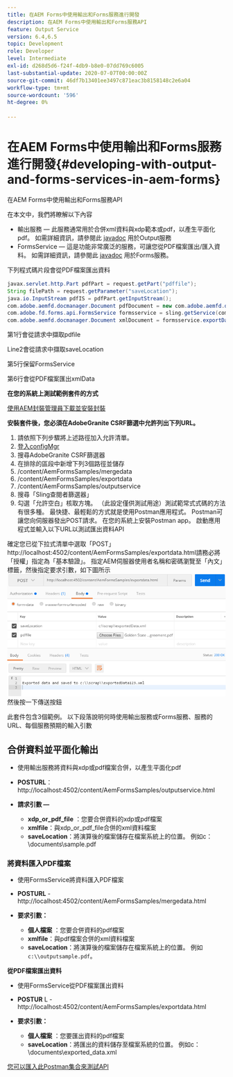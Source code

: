 ```yaml
---
title: 在AEM Forms中使用輸出和Forms服務進行開發
description: 在AEM Forms中使用輸出和Forms服務API
feature: Output Service
version: 6.4,6.5
topic: Development
role: Developer
level: Intermediate
exl-id: d268d5d6-f24f-4db9-b8e0-07dd769c6005
last-substantial-update: 2020-07-07T00:00:00Z
source-git-commit: 46df7b13401ee3497c871eac3b8158148c2e6a04
workflow-type: tm+mt
source-wordcount: '596'
ht-degree: 0%

---
```


# 在AEM Forms中使用輸出和Forms服務進行開發{#developing-with-output-and-forms-services-in-aem-forms}

在AEM Forms中使用輸出和Forms服務API

在本文中，我們將瞭解以下內容

* 輸出服務 — 此服務通常用於合併xml資料與xdp範本或pdf，以產生平面化pdf。 如需詳細資訊，請參閱此 [javadoc](https://helpx.adobe.com/experience-manager/6-5/forms/javadocs/index.html?com/adobe/fd/output/api/OutputService.html) 用於Output服務
* FormsService — 這是功能非常廣泛的服務，可讓您從PDF檔案匯出/匯入資料。 如需詳細資訊，請參閱此 [javadoc](https://developer.adobe.com/experience-manager/reference-materials/6-5/forms/javadocs/com/adobe/fd/forms/api/FormsService.html) 用於Forms服務。


下列程式碼片段會從PDF檔案匯出資料

```java
javax.servlet.http.Part pdfPart = request.getPart("pdffile");
String filePath = request.getParameter("saveLocation");
java.io.InputStream pdfIS = pdfPart.getInputStream();
com.adobe.aemfd.docmanager.Document pdfDocument = new com.adobe.aemfd.docmanager.Document(pdfIS);
com.adobe.fd.forms.api.FormsService formsservice = sling.getService(com.adobe.fd.forms.api.FormsService.class);
com.adobe.aemfd.docmanager.Document xmlDocument = formsservice.exportData(pdfDocument,com.adobe.fd.forms.api.DataFormat.Auto);
```

第1行會從請求中擷取pdfile

Line2會從請求中擷取saveLocation

第5行保留FormsService

第6行會從PDF檔案匯出xmlData

**在您的系統上測試範例套件的方式**

[使用AEM封裝管理員下載並安裝封裝](assets/outputandformsservice.zip)




**安裝套件後，您必須在AdobeGranite CSRF篩選中允許列出下列URL。**

1. 請依照下列步驟將上述路徑加入允許清單。
1. [登入configMgr](http://localhost:4502/system/console/configMgr)
1. 搜尋AdobeGranite CSRF篩選器
1. 在排除的區段中新增下列3個路徑並儲存
1. /content/AemFormsSamples/mergedata
1. /content/AemFormsSamples/exportdata
1. /content/AemFormsSamples/outputservice
1. 搜尋「Sling查閱者篩選器」
1. 勾選「允許空白」核取方塊。 （此設定僅供測試用途）測試範常式式碼的方法有很多種。 最快捷、最輕鬆的方式就是使用Postman應用程式。 Postman可讓您向伺服器發出POST請求。 在您的系統上安裝Postman app。
啟動應用程式並輸入以下URL以測試匯出資料API

確定您已從下拉式清單中選取「POST」 http://localhost:4502/content/AemFormsSamples/exportdata.html請務必將「授權」指定為「基本驗證」。 指定AEM伺服器使用者名稱和密碼瀏覽至「內文」標籤，然後指定要求引數，如下圖所示
![匯出](assets/postexport.png)
然後按一下傳送按鈕

此套件包含3個範例。 以下段落說明何時使用輸出服務或Forms服務、服務的URL、每個服務預期的輸入引數

## 合併資料並平面化輸出

* 使用輸出服務將資料與xdp或pdf檔案合併，以產生平面化pdf
* **POSTURL**： http://localhost:4502/content/AemFormsSamples/outputservice.html
* **請求引數 —**

   * **xdp_or_pdf_file** ：您要合併資料的xdp或pdf檔案
   * **xmlfile**：與xdp_or_pdf_file合併的xml資料檔案
   * **saveLocation**：將演算後的檔案儲存在檔案系統上的位置。 例如c：\\documents\\sample.pdf

### 將資料匯入PDF檔案

* 使用FormsService將資料匯入PDF檔案
* **POSTURL** - http://localhost:4502/content/AemFormsSamples/mergedata.html
* **要求引數：**

   * **個人檔案** ：您要合併資料的pdf檔案
   * **xmlfile**：與pdf檔案合併的xml資料檔案
   * **saveLocation**：將演算後的檔案儲存在檔案系統上的位置。 例如 `c:\\outputsample.pdf`。

**從PDF檔案匯出資料**
* 使用FormsService從PDF檔案匯出資料
* **POSTUR** L - http://localhost:4502/content/AemFormsSamples/exportdata.html
* **要求引數：**

   * **個人檔案** ：您要匯出資料的pdf檔案
   * **saveLocation**：將匯出的資料儲存至檔案系統的位置。 例如c：\\documents\\exported_data.xml

[您可以匯入此Postman集合來測試API](assets/document-services-postman-collection.json)
